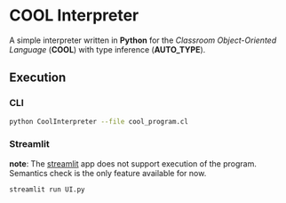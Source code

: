 COOL Interpreter
================
A simple interpreter written in **Python** for the _Classroom Object-Oriented Language_ (**COOL**) with type inference (**AUTO_TYPE**).

## Execution

### CLI

```bash
python CoolInterpreter --file cool_program.cl
```

### Streamlit

**note**: The [streamlit](https//:streamlit.io) app does not support execution of the program. Semantics check is the only feature available for now.


```bash
streamlit run UI.py
```

